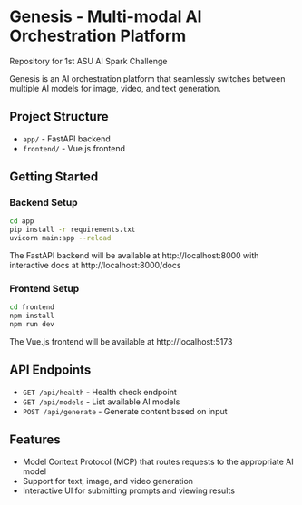 # Genesis - Multi-modal AI Orchestration Platform

Repository for 1st ASU AI Spark Challenge

Genesis is an AI orchestration platform that seamlessly switches between multiple AI models for image, video, and text generation.

## Project Structure

- `app/` - FastAPI backend
- `frontend/` - Vue.js frontend

## Getting Started

### Backend Setup

```bash
cd app
pip install -r requirements.txt
uvicorn main:app --reload
```

The FastAPI backend will be available at http://localhost:8000 with interactive docs at http://localhost:8000/docs

### Frontend Setup

```bash
cd frontend
npm install
npm run dev
```

The Vue.js frontend will be available at http://localhost:5173

## API Endpoints

- `GET /api/health` - Health check endpoint
- `GET /api/models` - List available AI models
- `POST /api/generate` - Generate content based on input

## Features

- Model Context Protocol (MCP) that routes requests to the appropriate AI model
- Support for text, image, and video generation
- Interactive UI for submitting prompts and viewing results